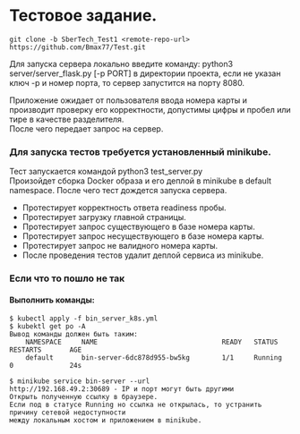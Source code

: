 # Тестовое задание.  

    git clone -b SberTech_Test1 <remote-repo-url> https://github.com/Bmax77/Test.git  

Для запуска сервера локально введите команду: python3 server/server_flask.py [-p PORT] в директории проекта, если не указан ключ -p и номер порта, то сервер запустится на порту 8080.

Приложение ожидает от пользователя ввода номера карты и производит проверку его корректности, допустимы цифры и пробел или тире в качестве разделителя.  
После чего передает запрос на сервер.  

### Для запуска тестов требуется установленный minikube.  
Тест запускается командой python3 test_server.py  
Произойдет сборка Docker образа и его деплой в minikube в default namespace.
После чего тест дождется запуска сервера.  
- Протестирует корректность ответа readiness пробы.  
- Протестирует загрузку главной страницы.  
- Протестирует запрос существующего в базе номера карты.  
- Протестирует запрос несуществующего в базе номера карты.  
- Протестирует запрос не валидного номера карты.  
- После проведения тестов удалит деплой сервиса из minikube.  

### Если что то пошло не так  
#### Выполнить команды:  

    $ kubectl apply -f bin_server_k8s.yml  
    $ kubektl get po -A  
    Вывод команды должен быть таким:  
        NAMESPACE     NAME                               READY   STATUS    RESTARTS       AGE  
        default       bin-server-6dc878d955-bw5kg        1/1     Running   0              24s  

    $ minikube service bin-server --url  
    http://192.168.49.2:30689 - IP и порт могут быть другими  
    Открыть полученную ссылку в браузере.  
    Если под в статусе Running но ссылка не открылась, то устранить причину сетевой недоступности  
    между локальным хостом и приложением в minikube.